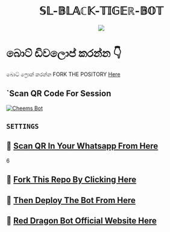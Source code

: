<h1 align="center">  𝕊𝕃-𝔹𝕃𝔸ℂ𝕂-𝕋𝕀𝔾𝔼ℝ-𝔹𝕆𝕋 <br></h1> 
<p align="center">
<img src="https://i.imgur.com/XHhlqtK.jpeg" border="0">



# බොට් ඩිවලොප් කරන්න  👇
 
  බොට් ෆ්‍රොක් කරන්න FORK THE POSITORY [Here](https://github.com/Nipuna-apps/Blue-Lione-Bot/fork)
## `Scan QR Code For Session 
  [![Cheems Bot](https://repl.it/badge/github/quiec/whatsasena)](https://replit.com/@nipunarangana/Blue-Lione-Bot?v=1)
  
## `SETTINGS`
 
 
 ## 🥵 [Scan QR In Your Whatsapp From Here](https://replit.com/@KumuthuPrabhash/black-tiger-Bot-Qr-Code?v=1)
6
 

## 🥵 [Fork This Repo By Clicking Here](https://github.com/prabhasha2006/Red-Dragon/fork)

 

## 🥵 [Then Deploy The Bot From Here](https://heroku.com/deploy)

## 🥵 [Red Dragon Bot Official Website Here](https://sites.google.com/view/red-dragon-bot/home)
